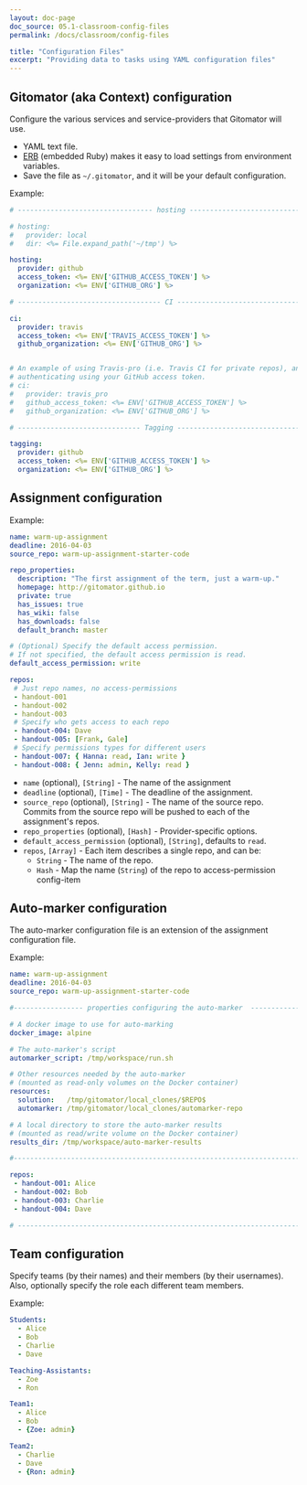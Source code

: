 ```yaml
---
layout: doc-page
doc_source: 05.1-classroom-config-files
permalink: /docs/classroom/config-files

title: "Configuration Files"
excerpt: "Providing data to tasks using YAML configuration files"
---
```


## Gitomator (aka Context) configuration

Configure the various services and service-providers that Gitomator will use.

 * YAML text file.
 * [ERB](http://www.stuartellis.eu/articles/erb/) (embedded Ruby) makes it easy
   to load settings from environment variables.
 * Save the file as `~/.gitomator`, and it will be your default configuration.

Example:

```yaml
# --------------------------------- hosting ------------------------------------

# hosting:
#   provider: local
#   dir: <%= File.expand_path('~/tmp') %>

hosting:
  provider: github
  access_token: <%= ENV['GITHUB_ACCESS_TOKEN'] %>
  organization: <%= ENV['GITHUB_ORG'] %>

# ----------------------------------- CI ---------------------------------------

ci:
  provider: travis
  access_token: <%= ENV['TRAVIS_ACCESS_TOKEN'] %>
  github_organization: <%= ENV['GITHUB_ORG'] %>


# An example of using Travis-pro (i.e. Travis CI for private repos), and
# authenticating using your GitHub access token.
# ci:
#   provider: travis_pro
#   github_access_token: <%= ENV['GITHUB_ACCESS_TOKEN'] %>
#   github_organization: <%= ENV['GITHUB_ORG'] %>

# ------------------------------ Tagging ---------------------------------------

tagging:
  provider: github
  access_token: <%= ENV['GITHUB_ACCESS_TOKEN'] %>
  organization: <%= ENV['GITHUB_ORG'] %>
```

## Assignment configuration

Example:

```yaml
name: warm-up-assignment
deadline: 2016-04-03
source_repo: warm-up-assignment-starter-code

repo_properties:
  description: "The first assignment of the term, just a warm-up."
  homepage: http://gitomator.github.io
  private: true
  has_issues: true
  has_wiki: false
  has_downloads: false
  default_branch: master

# (Optional) Specify the default access permission.
# If not specified, the default access permission is read.
default_access_permission: write

repos:
 # Just repo names, no access-permissions
 - handout-001
 - handout-002
 - handout-003
 # Specify who gets access to each repo
 - handout-004: Dave
 - handout-005: [Frank, Gale]
 # Specify permissions types for different users
 - handout-007: { Hanna: read, Ian: write }
 - handout-008: { Jenn: admin, Kelly: read }
```

 * `name` (optional), `[String]` - The name of the assignment
 * `deadline` (optional), `[Time]` - The deadline of the assignment.
 * `source_repo` (optional), `[String]` - The name of the source repo.
   Commits from the source repo will be pushed to each of the assignment's repos.
 * `repo_properties` (optional), `[Hash]` - Provider-specific options.
 * `default_access_permission` (optional), `[String]`, defaults to `read`.
 * `repos`, `[Array]` - Each item describes a single repo, and can be:
    * `String` - The name of the repo.
    * `Hash` - Map the name (`String`) of the repo to access-permission config-item


## Auto-marker configuration

The auto-marker configuration file is an extension of the assignment configuration
file.

Example:

```yaml
name: warm-up-assignment
deadline: 2016-04-03
source_repo: warm-up-assignment-starter-code

#----------------- properties configuring the auto-marker  ---------------------

# A docker image to use for auto-marking
docker_image: alpine

# The auto-marker's script
automarker_script: /tmp/workspace/run.sh

# Other resources needed by the auto-marker
# (mounted as read-only volumes on the Docker container)
resources:
  solution:   /tmp/gitomator/local_clones/$REPO$
  automarker: /tmp/gitomator/local_clones/automarker-repo

# A local directory to store the auto-marker results
# (mounted as read/write volume on the Docker container)
results_dir: /tmp/workspace/auto-marker-results

#-------------------------------------------------------------------------------

repos:
 - handout-001: Alice
 - handout-002: Bob
 - handout-003: Charlie
 - handout-004: Dave

# ------------------------------------------------------------------------------
```


## Team configuration

Specify teams (by their names) and their members (by their usernames).
Also, optionally specify the role each different team members.

Example:

```yaml
Students:
  - Alice
  - Bob
  - Charlie
  - Dave

Teaching-Assistants:
  - Zoe
  - Ron

Team1:
  - Alice
  - Bob
  - {Zoe: admin}

Team2:
  - Charlie
  - Dave
  - {Ron: admin}
```
